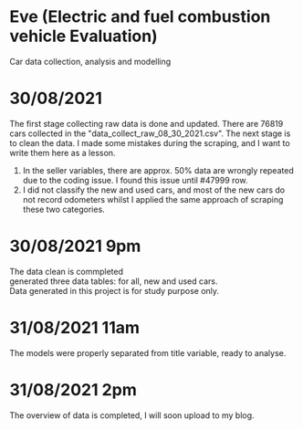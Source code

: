 # Eve (Electric and fuel combustion vehicle Evaluation)
Car data collection, analysis and modelling

# 30/08/2021 
The first stage collecting raw data is done and updated. There are 76819 cars collected in the "data_collect_raw_08_30_2021.csv". 
The next stage is to clean the data. I made some mistakes during the scraping, and I want to write them here as a lesson. 
1. In the seller variables, there are approx. 50% data are wrongly repeated due to the coding issue. I found this issue until #47999 row. 
2. I did not classify the new and used cars, and most of the new cars do not record odometers whilst I applied the same approach of scraping these two categories.

# 30/08/2021 9pm
The data clean is commpleted  
generated three data tables: for all, new and used cars.  
Data generated in this project is for study purpose only.  

# 31/08/2021 11am
The models were properly separated from title variable, ready to analyse.

# 31/08/2021 2pm
The overview of data is completed, I will soon upload to my blog. 
